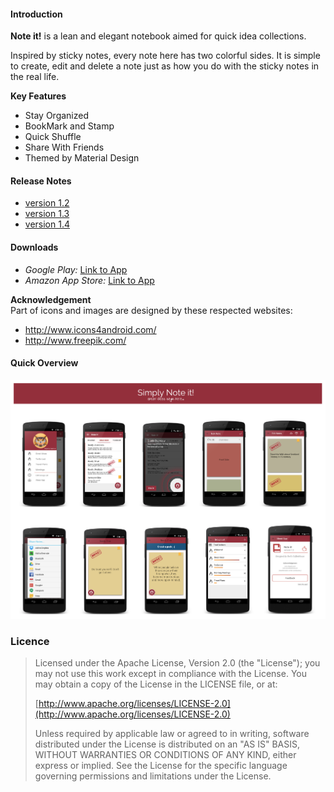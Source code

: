 #### Introduction
**Note it!** is a lean and elegant notebook aimed for quick idea collections.

Inspired by sticky notes, every note here has two colorful sides. 
It is simple to create, edit and delete a note just as how you do with the sticky notes in the real life.


**Key Features**  
* Stay Organized  
* BookMark and Stamp  
* Quick Shuffle  
* Share With Friends  
* Themed by Material Design  


#### Release Notes
* [version 1.2](https://www.evernote.com/l/AaRW11w0CERO_4NM__z2UHkWdiUrT2wytQs)  
* [version 1.3](https://www.evernote.com/l/AaThd3GgladOOYSnSGClB7B8JAf4ShvOKQc)  
* [version 1.4](https://www.evernote.com/l/AaRptTyyUr9CMIrk7h8OEeCycShd0DbdV2E)      


#### Downloads
* *Google Play:* [Link to App](https://play.google.com/store/apps/details?id=com.gogocosmo.cosmoqiu.fire_sticker)  
* *Amazon App Store:* [Link to App](http://www.amazon.com/Renaissance-Studio-Note-it/dp/B00UE9JHUQ/ref=sr_1_1?ie=UTF8&qid=1426146416&sr=8-1&keywords=Note+it)  


**Acknowledgement**  
Part of icons and images are designed by these respected websites:   
* http://www.icons4android.com/  
* http://www.freepik.com/


#### Quick Overview
![Alt text](screenshots%26icons/Screenshots%20Overviews.png)

### Licence

> Licensed under the Apache License, Version 2.0 (the "License");
> you may not use this work except in compliance with the License.
> You may obtain a copy of the License in the LICENSE file, or at:
>
>  [http://www.apache.org/licenses/LICENSE-2.0](http://www.apache.org/licenses/LICENSE-2.0)
>
> Unless required by applicable law or agreed to in writing, software
> distributed under the License is distributed on an "AS IS" BASIS,
> WITHOUT WARRANTIES OR CONDITIONS OF ANY KIND, either express or implied.
> See the License for the specific language governing permissions and
> limitations under the License.
